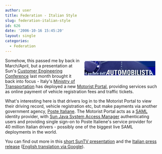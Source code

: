 ```yaml
---
author: user
title: Federation - Italian Style
slug: federation-italian-style
id: 626
date: '2006-10-16 15:45:20'
layout: single
categories:
  - Federation
---
```


[<span style="margin: 10px; float: right;">![](images/auto.gif)</span>](http://sun.feedroom.com/?fr_story=fee7572ca1cfabb6d7f7a347a433ff54ecc7b81f)

Somehow, this passed me by back in March/April, but a presentation at Sun's [Customer Engineering Conference](http://www.zvents.com/events/show/310076) last month brought it back into focus - Italy's [Ministry of Transportation](http://www.infrastrutturetrasporti.it/) has deployed a new [Motorist Portal](http://www.ilportaledellautomobilista.it/), providing services such as online payment of vehicle registration fees and traffic tickets.

What's interesting here is that drivers log in to the Motorist Portal to view their driving record, vehicle registration etc, but make payments via another government agency, [Poste Italiane](http://www.poste.it/). The Motorist Portal acts as a [SAML](http://www.oasis-open.org/committees/tc_home.php?wg_abbrev=security) identity provider, with [Sun Java System Access Manager](http://www.sun.com/software/products/access_mgr/index.xml) authenticating users and providing single sign-on to Poste Italiene's service provider for 40 million Italian drivers - possibly one of the biggest live SAML deployments in the world.

You can find out more in this [short SunTV presentation](http://sun.feedroom.com/?fr_story=fee7572ca1cfabb6d7f7a347a433ff54ecc7b81f) and the [Italian press release](http://it.sun.com/sunnews/press/2006/sunflash-27-03-06.html) ([English translation via Google](http://translate.google.com/translate?u=http%3A%2F%2Fit.sun.com%2Fsunnews%2Fpress%2F2006%2Fsunflash-27-03-06.html&langpair=it%7Cen&hl=en&ie=UTF8)).
